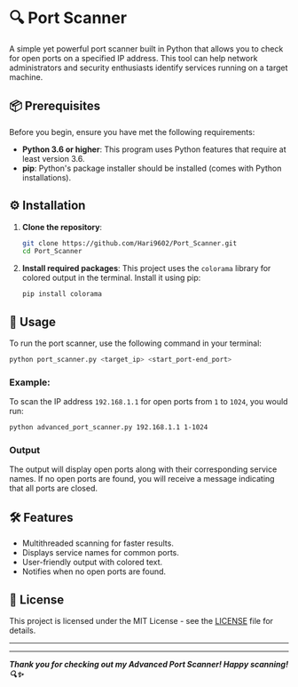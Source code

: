 
# 🔍 Port Scanner

A simple yet powerful port scanner built in Python that allows you to check for open ports on a specified IP address. This tool can help network administrators and security enthusiasts identify services running on a target machine.

## 📦 Prerequisites

Before you begin, ensure you have met the following requirements:

- **Python 3.6 or higher**: This program uses Python features that require at least version 3.6.
- **pip**: Python's package installer should be installed (comes with Python installations). 

## ⚙️ Installation

1. **Clone the repository**:
   ```bash
   git clone https://github.com/Hari9602/Port_Scanner.git
   cd Port_Scanner
   ```

2. **Install required packages**:
   This project uses the `colorama` library for colored output in the terminal. Install it using pip:
   ```bash
   pip install colorama
   ```

## 🚀 Usage

To run the port scanner, use the following command in your terminal:

```bash
python port_scanner.py <target_ip> <start_port-end_port>
```

### Example:

To scan the IP address `192.168.1.1` for open ports from `1` to `1024`, you would run:

```bash
python advanced_port_scanner.py 192.168.1.1 1-1024
```

### Output

The output will display open ports along with their corresponding service names. If no open ports are found, you will receive a message indicating that all ports are closed.

## 🛠️ Features

- Multithreaded scanning for faster results.
- Displays service names for common ports.
- User-friendly output with colored text.
- Notifies when no open ports are found.

## 📝 License

This project is licensed under the MIT License - see the [LICENSE](LICENSE) file for details.


---
---
***Thank you for checking out my Advanced Port Scanner! Happy scanning! 🔍✨***

